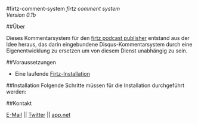 #firtz-comment-system
*firtz comment system*  
*Version 0.1b*

##Über

Dieses Kommentarsystem für den [firtz podcast publisher](http://firtz.org/) entstand aus der Idee heraus, das darin eingebundene Disqus-Kommentarsystem durch eine Eigenentwicklung zu ersetzen um von diesem Dienst unabhängig zu sein.

##Voraussetzungen
* Eine laufende [Firtz-Installation](https://github.com/eazyliving/firtz/)


##Installation
Folgende Schritte müssen für die Installation durchgeführt werden:


##Kontakt

[E-Mail](mailto:ronbuehler@live.de) || [Twitter](https://twitter.com/ronbuehler) || [app.net](https://alpha.app.net/ronbuehler)

